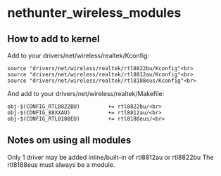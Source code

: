 # nethunter_wireless_modules


## How to add to kernel
Add to your drivers/net/wireless/realtek/Kconfig:

```
source "drivers/net/wireless/realtek/rtl8822bu/Kconfig"<br>
source "drivers/net/wireless/realtek/rtl8812au/Kconfig"<br>
source "drivers/net/wireless/realtek/rtl8188eus/Kconfig"<br>
```

And add to your drivers/net/wireless/realtek/Makefile:

```
obj-$(CONFIG_RTL8822BU)         += rtl8822bu/<br>
obj-$(CONFIG_88XXAU)            += rtl8812au/<br>
obj-$(CONFIG_RTL8188EU)         += rtl8188eus/<br>
```

## Notes om using all modules

Only 1 driver may be added inline/built-in of rtl8812au or rtl8822bu
The rtl8188eus must always be a module.
